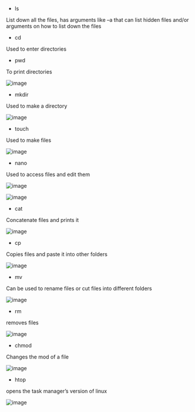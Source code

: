 -	ls
  
List down all the files, has arguments like –a that can list hidden files and/or arguments on how to list down the files

- cd

Used to enter directories

-	pwd

To print directories
 
![image](https://github.com/user-attachments/assets/5b6e779a-91a4-4711-b62b-e1a582aa8ff9)


-	mkdir

Used to make a directory

 ![image](https://github.com/user-attachments/assets/60acbe6d-1950-47b5-8367-db7ed03e5c53)


-	touch

Used to make files

 ![image](https://github.com/user-attachments/assets/deed60f7-578b-4633-9514-f403d9f48bb4)


-	nano

Used to access files and edit them

  ![image](https://github.com/user-attachments/assets/e47d29f1-00b8-4599-912c-51fd4dcceee8)

  ![image](https://github.com/user-attachments/assets/a699db3e-81a5-49ef-8f4f-7ddf9fb6b0ed)


-	cat

Concatenate files and prints it

![image](https://github.com/user-attachments/assets/8abb6542-a8ac-411b-a0b8-e4a36cb55cfc)

 
-	cp

Copies files and paste it into other folders

![image](https://github.com/user-attachments/assets/268a567d-b375-4c6b-ace9-b6f303235389)

 
-	mv

Can be used to rename files or cut files into different folders

 ![image](https://github.com/user-attachments/assets/ed7ad675-02b1-41d4-88cc-6fd00ceb37d9)

-	rm

removes files

 ![image](https://github.com/user-attachments/assets/84f5c551-4e3a-484c-b310-4d524d32d290)


- chmod

Changes the mod of a file

 ![image](https://github.com/user-attachments/assets/ef668e54-2e8d-48f8-8d05-61e9f010dcf6)


-	htop

opens the task manager’s version of linux
 
![image](https://github.com/user-attachments/assets/99351f94-a983-4b76-b841-e8f257dc9b25)
